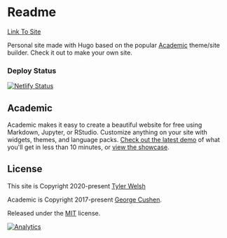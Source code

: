 # Readme

[Link To Site](https://tylerwelsh.me)

Personal site made with Hugo based on the popular [Academic](https://github.com/gcushen/hugo-academic) theme/site builder. Check it out to make your own site.

### Deploy Status
[![Netlify Status](https://api.netlify.com/api/v1/badges/9a83968b-70a1-45bc-aedb-a9a67628902f/deploy-status)](https://app.netlify.com/sites/tylerwel/deploys)

## Academic
Academic makes it easy to create a beautiful website for free using Markdown, Jupyter, or RStudio. Customize anything on your site with widgets, themes, and language packs. [Check out the latest demo](https://academic-demo.netlify.com/) of what you'll get in less than 10 minutes, or [view the showcase](https://sourcethemes.com/academic/#expo).


## License

This site is Copyright 2020-present [Tyler Welsh](https://tylerwelsh.me)

Academic is Copyright 2017-present [George Cushen](https://georgecushen.com).

Released under the [MIT](https://github.com/sourcethemes/academic-kickstart/blob/master/LICENSE.md) license.

[![Analytics](https://ga-beacon.appspot.com/UA-78646709-2/academic-kickstart/readme?pixel)](https://github.com/igrigorik/ga-beacon)
